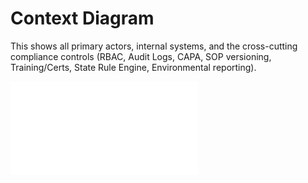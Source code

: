 # Context Diagram

This shows all primary actors, internal systems, and the cross-cutting compliance controls (RBAC, Audit Logs, CAPA, SOP versioning, Training/Certs, State Rule Engine, Environmental reporting).

![Context](diagrams/context.mmd)
